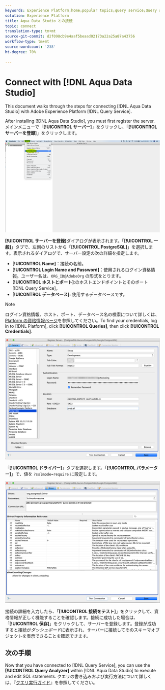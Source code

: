 ```yaml
---
keywords: Experience Platform;home;popular topics;query service;Query service;Aqua Data Studio;Aqua data studio;connect to query service;
solution: Experience Platform
title: Aqua Data Studio との接続
topic: connect
translation-type: tm+mt
source-git-commit: d2f098cb9e4aaf5beaad02173a22a25a87a43756
workflow-type: tm+mt
source-wordcount: '238'
ht-degree: 70%

---
```



# Connect with [!DNL Aqua Data Studio]

This document walks through the steps for connecting [!DNL Aqua Data Studio] with Adobe Experience Platform [!DNL Query Service].

After installing [!DNL Aqua Data Studio], you must first register the server. メインメニューで「**[!UICONTROL サーバー]**」をクリックし、「**[!UICONTROL サーバーを登録]**」をクリックします。

![](../images/clients/aqua-data-studio/register-server.png)

**[!UICONTROL サーバーを登録]**&#x200B;ダイアログが表示されます。「**[!UICONTROL 一般]**」タブで、左側のリストから「**[!UICONTROL PostgreSQL]**」を選択します。表示されるダイアログで、サーバー設定の次の詳細を指定します。

- **[!UICONTROL Name]**：接続の名前。
- **[!UICONTROL Login Name and Password]**：使用されるログイン資格情報。ユーザー名は、`ORG_ID@AdobeOrg` の形式をとります。
- **[!UICONTROL ホストとポート]**:のホストエンドポイントとそのポート [!DNL Query Service]。
- **[!UICONTROL データベース]:** 使用するデータベースです。

>[!NOTE]
>
> ログイン資格情報、ホスト、ポート、データベース名の検索について詳しくは、[Platform の資格情報ページ](https://platform.adobe.com/query/configuration)を参照してください。To find your credentials, log in to [!DNL Platform], click **[!UICONTROL Queries]**, then click **[!UICONTROL Credentials]**.

![](../images/clients/aqua-data-studio/register-server-general-tab.png)

「**[!UICONTROL ドライバー]**」タブを選択します。「**[!UICONTROL パラメーター]**」で、値を `?sslmode=require` に設定します。

![](../images/clients/aqua-data-studio/register-server-driver-tab.png)

接続の詳細を入力したら、「**[!UICONTROL 接続をテスト]**」をクリックして、資格情報が正しく機能することを確認します。接続に成功した場合は、「**[!UICONTROL 保存]**」をクリックして、サーバーを登録します。登録が成功すると接続が&#x200B;*ダッシュボード*&#x200B;に表示され、サーバーに接続してそのスキーマオブジェクトを表示できることを確認できます。

## 次の手順

Now that you have connected to [!DNL Query Service], you can use the **[!UICONTROL Query Analyzer]** within [!DNL Aqua Data Studio] to execute and edit SQL statements. クエリの書き込みおよび実行方法について詳しくは、『[クエリ実行ガイド](../creating-queries/creating-queries.md)』を参照してください。